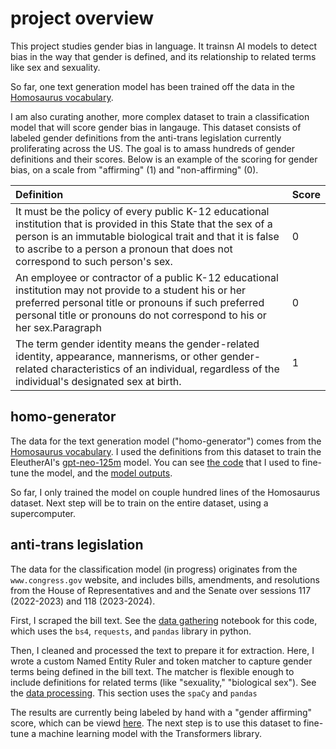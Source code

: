 # project overview
This project studies gender bias in language. It trainsn AI models to detect bias in the way
that gender is defined, and its relationship to related terms like sex and sexuality.

So far, one text generation model has been trained off the data in the [Homosaurus vocabulary](https://homosaurus.org/). 

I am also curating another, more complex dataset to train a classification model that will score gender bias in langauge.
This dataset consists of labeled gender definitions from the anti-trans legislation currently 
proliferating across the US. The goal is to amass hundreds of gender definitions and their scores.
Below is an example of the scoring for gender bias, on a scale from "affirming" (1) and "non-affirming" (0). 

| Definition  |Score |
|:----------- |:------------ |
| It must be the policy of every public K-12 educational institution that is provided in this State that the sex of a person is an immutable biological trait and that it is false to ascribe to a person a pronoun that does not correspond to such person's sex.       | 0      |
| An employee or contractor of a public K-12 educational institution may not provide to a student his or her preferred personal title or pronouns if such preferred personal title or pronouns do not correspond to his or her sex.Paragraph   | 0        |
| The term gender identity means the gender-related identity, appearance, mannerisms, or other gender-related characteristics of an individual, regardless of the individual's designated sex at birth. | 1 | 

## homo-generator
The data for the text generation model ("homo-generator") comes from the [Homosaurus vocabulary](https://homosaurus.org/). 
I used the definitions from this dataset to train the EleutherAI's [gpt-neo-125m](https://huggingface.co/EleutherAI/gpt-neo-125m) model.
You can see [the code](./homo/homo_prep.ipynb) that I used to fine-tune the model, and the [model outputs](homo/homo-model).

So far, I only trained the model on couple hundred lines of the Homosaurus dataset. 
Next step will be to train on the entire dataset, using a supercomputer.

## anti-trans legislation
The data for the classification model (in progress) originates from the `www.congress.gov` website, and includes
bills, amendments, and resolutions from the House of Representatives
and and the Senate over sessions 117 (2022-2023) and 118 (2023-2024).

First, I scraped the bill text. See the [data
gathering](./anti-trans/gathering.ipynb) notebook for this code, which uses the
`bs4`, `requests`, and `pandas` library in python.

Then, I cleaned and processed the text to prepare it for
extraction. Here, I wrote a custom Named Entity Ruler and token
matcher to capture gender terms being defined in the bill
text. The matcher is flexible enough to include definitions for
related terms (like "sexuality," "biological sex"). See the [data
processing](./anti-trans/processing.ipynb). This section uses the `spaCy` and
`pandas`

The results are currently being labeled by hand with a "gender
affirming" score, which can be viewd
[here](./anti-trans/out/defs_labels.csv). The next step is to use this dataset to
fine-tune a machine learning model with the Transformers library.
